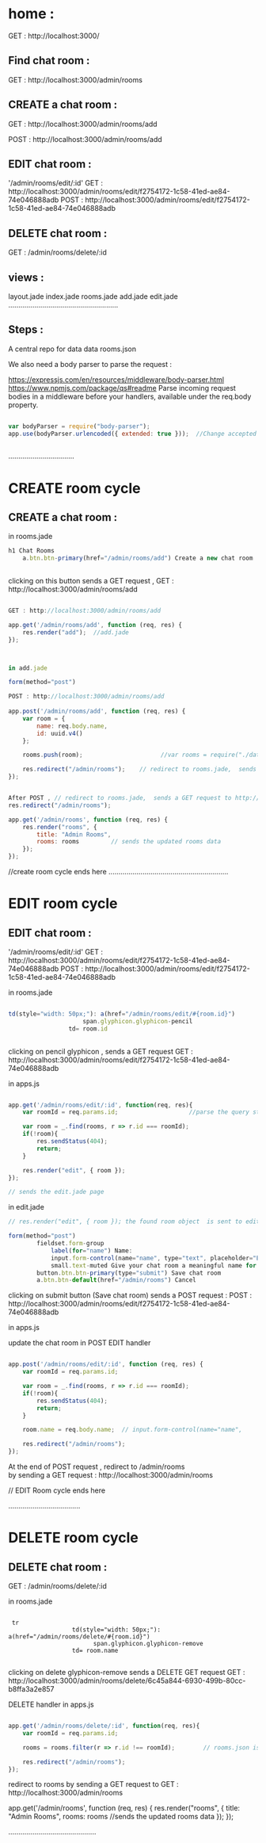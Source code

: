 

# home :       
GET : http://localhost:3000/

## Find chat room :  
GET : http://localhost:3000/admin/rooms 

## CREATE a chat room : 
GET : http://localhost:3000/admin/rooms/add

POST : http://localhost:3000/admin/rooms/add

## EDIT chat room :
'/admin/rooms/edit/:id'
GET : http://localhost:3000/admin/rooms/edit/f2754172-1c58-41ed-ae84-74e046888adb
POST : http://localhost:3000/admin/rooms/edit/f2754172-1c58-41ed-ae84-74e046888adb

## DELETE chat room :
GET : /admin/rooms/delete/:id


## views :
   layout.jade
   index.jade
   rooms.jade
   add.jade
   edit.jade
.......................................................   

## Steps :

A central repo for data
  data 
     rooms.json
     
We also need a body parser to parse the request :

https://expressjs.com/en/resources/middleware/body-parser.html
https://www.npmjs.com/package/qs#readme
Parse incoming request bodies in a middleware before your handlers, available under the req.body property.

```javascript

var bodyParser = require("body-parser");
app.use(bodyParser.urlencoded({ extended: true }));  //Change accepted type for parsers
  
```
 
.................................
# CREATE room cycle
## CREATE a chat room : 

in rooms.jade

```javascript
h1 Chat Rooms
    a.btn.btn-primary(href="/admin/rooms/add") Create a new chat room
    
```
    
clicking on this button sends a GET request , GET : http://localhost:3000/admin/rooms/add   

```javascript

GET : http://localhost:3000/admin/rooms/add 

app.get('/admin/rooms/add', function (req, res) {
    res.render("add");  //add.jade
});



in add.jade

form(method="post")

POST : http://localhost:3000/admin/rooms/add  
  
app.post('/admin/rooms/add', function (req, res) {
    var room = {
        name: req.body.name,
        id: uuid.v4()
    };

    rooms.push(room);                      //var rooms = require("./data/rooms.json");

    res.redirect("/admin/rooms");    // redirect to rooms.jade,  sends a GET request to http://localhost:3000/admin/rooms
});


After POST , // redirect to rooms.jade,  sends a GET request to http://localhost:3000/admin/rooms
res.redirect("/admin/rooms");

app.get('/admin/rooms', function (req, res) {
    res.render("rooms", {
        title: "Admin Rooms",
        rooms: rooms         // sends the updated rooms data
    });
});


```


//create room cycle ends here
............................................................

# EDIT room cycle

## EDIT chat room :
'/admin/rooms/edit/:id'
GET : http://localhost:3000/admin/rooms/edit/f2754172-1c58-41ed-ae84-74e046888adb
POST : http://localhost:3000/admin/rooms/edit/f2754172-1c58-41ed-ae84-74e046888adb



in rooms.jade 
   
   ```javascript

   td(style="width: 50px;"): a(href="/admin/rooms/edit/#{room.id}")
                        span.glyphicon.glyphicon-pencil
                    td= room.id
                    
```
clicking on pencil glyphicon , sends a GET request
       GET : http://localhost:3000/admin/rooms/edit/f2754172-1c58-41ed-ae84-74e046888adb

in apps.js

```javascript

app.get('/admin/rooms/edit/:id', function(req, res){
    var roomId = req.params.id;                    //parse the query string 'id'

    var room = _.find(rooms, r => r.id === roomId);
    if(!room){
        res.sendStatus(404);
        return;
    }

    res.render("edit", { room });             
});

// sends the edit.jade page
```

in edit.jade 

```javascript
// res.render("edit", { room }); the found room object  is sent to edit.jade

form(method="post")
        fieldset.form-group
            label(for="name") Name:
            input.form-control(name="name", type="text", placeholder="Enter a name", value="#{room.name}") 
            small.text-muted Give your chat room a meaningful name for people to refer to it.
        button.btn.btn-primary(type="submit") Save chat room
        a.btn.btn-default(href="/admin/rooms") Cancel

```
clicking on submit button (Save chat room) sends a POST request :
POST : http://localhost:3000/admin/rooms/edit/f2754172-1c58-41ed-ae84-74e046888adb

in apps.js

update the chat room in POST EDIT handler

```javascript

app.post('/admin/rooms/edit/:id', function (req, res) {
    var roomId = req.params.id;        

    var room = _.find(rooms, r => r.id === roomId);
    if(!room){
        res.sendStatus(404);
        return;
    }

    room.name = req.body.name;  // input.form-control(name="name",

    res.redirect("/admin/rooms");
});

```


At the end of POST request , redirect to /admin/rooms  
by sending a GET request : http://localhost:3000/admin/rooms


 // EDIT Room cycle ends here
 
....................................

# DELETE room cycle

## DELETE chat room :
GET : /admin/rooms/delete/:id

in rooms.jade

```jade

 tr
                  td(style="width: 50px;"): a(href="/admin/rooms/delete/#{room.id}")
                        span.glyphicon.glyphicon-remove
                  td= room.name
                    
```


clicking on delete glyphicon-remove  sends a DELETE GET request 
  GET : http://localhost:3000/admin/rooms/delete/6c45a844-6930-499b-80cc-b8ffa3a2e857

DELETE handler in apps.js

```javascript

app.get('/admin/rooms/delete/:id', function(req, res){
    var roomId = req.params.id;

    rooms = rooms.filter(r => r.id !== roomId);        // rooms.json is filtered

    res.redirect("/admin/rooms");
});

```
redirect to rooms by sending a GET request to 
GET : http://localhost:3000/admin/rooms

app.get('/admin/rooms', function (req, res) {
    res.render("rooms", {
        title: "Admin Rooms",
        rooms: rooms     //sends the updated rooms data
    });
});

............................................






































   
   
   
   
   
   
   
